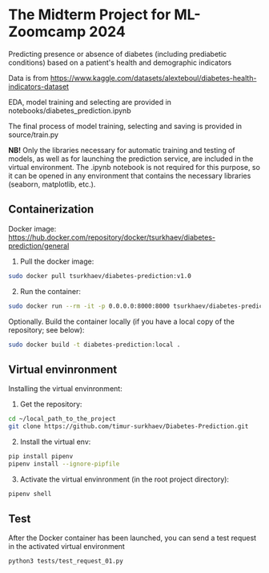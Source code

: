 # The Midterm Project for ML-Zoomcamp 2024

Predicting presence or absence of diabetes (including prediabetic conditions) based on a patient's health and demographic indicators

Data is from https://www.kaggle.com/datasets/alexteboul/diabetes-health-indicators-dataset

EDA, model training and selecting are provided in notebooks/diabetes_prediction.ipynb

The final process of model training, selecting and saving is provided in source/train.py

<b>NB!</b> Only the libraries necessary for automatic training and testing of models, as well as for launching the prediction service, are included in the virtual environment. The .ipynb notebook is not required for this purpose, so it can be opened in any environment that contains the necessary libraries (seaborn, matplotlib, etc.).


## Containerization

Docker image: https://hub.docker.com/repository/docker/tsurkhaev/diabetes-prediction/general

1. Pull the docker image: 
```bash
sudo docker pull tsurkhaev/diabetes-prediction:v1.0
```

2. Run the container: 
```bash
sudo docker run --rm -it -p 0.0.0.0:8000:8000 tsurkhaev/diabetes-prediction:v1.0
```

Optionally. Build the container locally (if you have a local copy of the repository; see below): 
```bash
sudo docker build -t diabetes-prediction:local .
```

## Virtual envinronment

Installing the virtual envinronment:

1. Get the repository:
```bash
cd ~/local_path_to_the_project
git clone https://github.com/timur-surkhaev/Diabetes-Prediction.git
```

2. Install the virtual env:
```bash
pip install pipenv
pipenv install --ignore-pipfile
```

3. Activate the virtual envinronment (in the root project directory):
```bash
pipenv shell
```

## Test

After the Docker container has been launched, you can send a test request in the activated virtual environment
```bash
python3 tests/test_request_01.py
```
